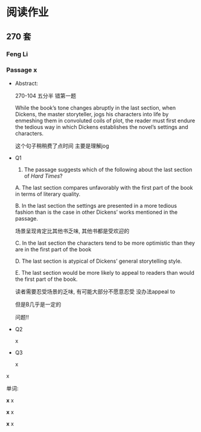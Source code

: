 # 阅读作业

## 270 套

### Feng Li

### Passage x

- Abstract:

  270-104 五分半 错第一题

  While the book’s tone changes abruptly in the last section, when Dickens, the master storyteller, jogs his characters into life by enmeshing them in convoluted coils of plot, the reader must first endure the tedious way in which Dickens establishes the novel’s settings and characters.

  这个句子稍稍费了点时间 主要是理解jog 

- Q1

  1. The passage suggests which of the following about the last section of *Hard Times*?

  A. The last section compares unfavorably with the first part of the book in terms of literary quality.

  B. In the last section the settings are presented in a more tedious fashion than is the case in other Dickens’ works mentioned in the passage.

   场景呈现肯定比其他书乏味, 其他书都是受欢迎的

  C. In the last section the characters tend to be more optimistic than they are in the first part of the book

  D. The last section is atypical of Dickens’ general storytelling style.

  E. The last section would be more likely to appeal to readers than would the first part of the book.

  读者需要忍受场景的乏味, 有可能大部分不愿意忍受 没办法appeal to

  但是B几乎是一定的

  问题!!

- Q2

  x

- Q3

  x

x

单词:

**x** x

**x** x

**x** x